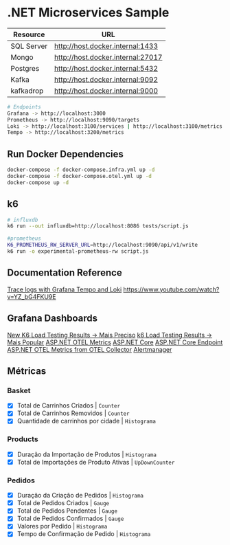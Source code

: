# .NET Microservices Sample

| Resource      | URL                               |
| ------------- | --------------------------------- |
| SQL Server    | http://host.docker.internal:1433  |
| Mongo         | http://host.docker.internal:27017 |
| Postgres      | http://host.docker.internal:5432  |
| Kafka         | http://host.docker.internal:9092  |
| kafkadrop     | http://host.docker.internal:9000  |

```bash
# Endpoints
Grafana -> http://localhost:3000
Prometheus -> http://localhost:9090/targets
Loki -> http://localhost:3100/services | http://localhost:3100/metrics
Tempo -> http://localhost:3200/metrics
```

## Run Docker Dependencies

```bash
docker-compose -f docker-compose.infra.yml up -d
docker-compose -f docker-compose.otel.yml up -d
docker-compose up -d
```

## k6

```bash
# influxdb
k6 run --out influxdb=http://localhost:8086 tests/script.js

#prometheus
K6_PROMETHEUS_RW_SERVER_URL=http://localhost:9090/api/v1/write
k6 run -o experimental-prometheus-rw script.js
```

## Documentation Reference

[Trace logs with Grafana Tempo and Loki](https://grafana.com/docs/grafana/next/datasources/tempo/configure-tempo-data-source/#trace-to-logs)
https://www.youtube.com/watch?v=YZ_bG4FKU9E

## Grafana Dashboards

[New K6 Load Testing Results -> Mais Preciso](https://grafana.com/grafana/dashboards/14796-new-k6-load-testing-results)
[k6 Load Testing Results -> Mais Popular](https://grafana.com/grafana/dashboards/2587-k6-load-testing-results)
[ASP.NET OTEL Metrics](https://grafana.com/grafana/dashboards/17706-asp-net-otel-metrics/)
[ASP.NET Core](https://grafana.com/grafana/dashboards/19924-asp-net-core/)
[ASP.NET Core Endpoint](https://grafana.com/grafana/dashboards/19925-asp-net-core-endpoint)
[ASP.NET OTEL Metrics from OTEL Collector](https://grafana.com/grafana/dashboards/19896-asp-net-otel-metrics-from-otel-collector/)
[Alertmanager](https://grafana.com/grafana/dashboards/9578-alertmanager/)

## Métricas

### Basket

- [x] Total de Carrinhos Criados | `Counter`
- [x] Total de Carrinhos Removidos | `Counter`
- [x] Quantidade de carrinhos por cidade | `Histograma`

### Products

- [x] Duração da Importação de Produtos | `Histograma`
- [x] Total de Importações de Produto Ativas | `UpDownCounter`
  
### Pedidos

- [x] Duração da Criação de Pedidos | `Histograma`
- [x] Total de Pedidos Criados | `Gauge`
- [x] Total de Pedidos Pendentes | `Gauge`
- [x] Total de Pedidos Confirmados | `Gauge`
- [x] Valores por Pedido | `Histograma`
- [x] Tempo de Confirmação de Pedido | `Histograma`
